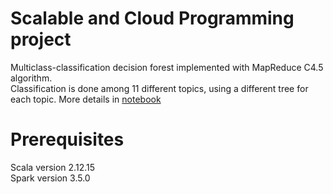 # Scalable and Cloud Programming project
Multiclass-classification decision forest implemented with MapReduce C4.5 algorithm. <br>
Classification is done among 11 different topics, using a different tree for each topic.
More details in [notebook](ClassifAI.ipynb)

# Prerequisites
Scala version 2.12.15 <br>
Spark version 3.5.0
